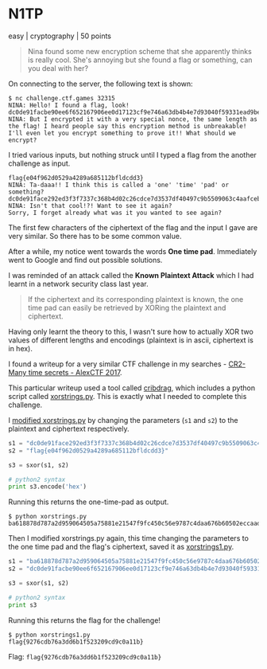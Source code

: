 # N1TP
easy | cryptography | 50 points

>Nina found some new encryption scheme that she apparently thinks is really cool. She's annoying but she found a flag or something, can you deal with her?

On connecting to the server, the following text is shown:
```
$ nc challenge.ctf.games 32315
NINA: Hello! I found a flag, look!
dc0de91facbe90ee6f652167906ee0d17123cf9e746a63db4b4e7d93040f59331ead9be0b2fe
NINA: But I encrypted it with a very special nonce, the same length as the flag! I heard people say this encryption method is unbreakable! I'll even let you encrypt something to prove it!! What should we encrypt?
```

I tried various inputs, but nothing struck until I typed a flag from the another challenge as input.

```
flag{e04f962d0529a4289a685112bfldcdd3}
NINA: Ta-daaa!! I think this is called a 'one' 'time' 'pad' or something?
dc0de91face292ed3f3f7337c368b4d02c26cdce7d3537df40497c9b5509063c4aafceb5e3fe
NINA: Isn't that cool!?! Want to see it again?
Sorry, I forget already what was it you wanted to see again?
```

The first few characters of the ciphertext of the flag and the input I gave are very similar. So there has to be some common value.

After a while, my notice went towards the words **One time pad**. Immediately went to Google and find out possible solutions.

I was reminded of an attack called the **Known Plaintext Attack** which I had learnt in a network security class last year. 
> If the ciphertext and its corresponding plaintext is known, the one time pad can easily be retrieved by XORing the plaintext and ciphertext.

Having only learnt the theory to this, I wasn't sure how to actually XOR two values of different lengths and encodings (plaintext is in ascii, ciphertext is in hex).

I found a writeup for a very similar CTF challenge in my searches - [CR2-Many time secrets - AlexCTF 2017](https://ctftime.org/writeup/5589).

This particular writeup used a tool called [cribdrag](https://github.com/SpiderLabs/cribdrag), which includes a python script called [xorstrings.py](https://github.com/SpiderLabs/cribdrag/blob/master/xorstrings.py). This is exactly what I needed to complete this challenge.

I [modified xorstrings.py](src/xorstrings.py) by changing the parameters (`s1` and `s2`) to the plaintext and ciphertext respectively. 

```python
s1 = "dc0de91face292ed3f3f7337c368b4d02c26cdce7d3537df40497c9b5509063c4aafceb5e3fe".decode('hex')
s2 = "flag{e04f962d0529a4289a685112bfldcdd3}"

s3 = sxor(s1, s2)

# python2 syntax
print s3.encode('hex')
```

Running this returns the one-time-pad as output.

```
$ python xorstrings.py        
ba618878d787a2d959064505a75881e21547f9fc450c56e9787c4daa676b60502eccaad1d083
```

Then I modified xorstrings.py again, this time changing the parameters to the one time pad and the flag's ciphertext, saved it as [xorstrings1.py](src/xorstrings1.py).

```python
s1 = "ba618878d787a2d959064505a75881e21547f9fc450c56e9787c4daa676b60502eccaad1d083".decode('hex')
s2 = "dc0de91facbe90ee6f652167906ee0d17123cf9e746a63db4b4e7d93040f59331ead9be0b2fe".decode('hex')

s3 = sxor(s1, s2)

# python2 syntax
print s3
```

Running this returns the flag for the challenge!

```
$ python xorstrings1.py        
flag{9276cdb76a3dd6b1f523209cd9c0a11b}
```

Flag: `flag{9276cdb76a3dd6b1f523209cd9c0a11b}`